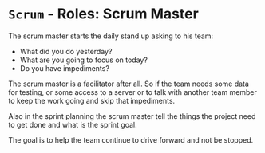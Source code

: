 # `Scrum` - Roles: Scrum Master

The scrum master starts the daily stand up asking to his team:

- What did you do yesterday?
- What are you going to focus on today?
- Do you have impediments?

The scrum master is a facilitator after all. So if the team needs some
data for testing, or some access to a server or to talk with another
team member to keep the work going and skip that impediments.

Also in the sprint planning the scrum master tell the things the project
need to get done and what is the sprint goal.

The goal is to help the team continue to drive forward and not be
stopped.

